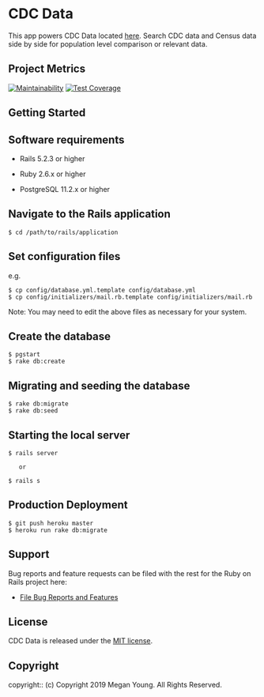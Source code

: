 # CDC Data

<Project Description>

This app powers CDC Data located [here](https://cdc-data.herokuapp.com). Search CDC data and Census data side by side for population level comparison or relevant data.

## Project Metrics

[![Maintainability](https://api.codeclimate.com/v1/badges/4770656622e78550de88/maintainability)](https://codeclimate.com/github/conradwt/cdc-data/maintainability)
[![Test Coverage](https://api.codeclimate.com/v1/badges/4770656622e78550de88/test_coverage)](https://codeclimate.com/github/conradwt/cdc-data/test_coverage)

## Getting Started

## Software requirements

- Rails 5.2.3 or higher

- Ruby 2.6.x or higher

- PostgreSQL 11.2.x or higher

## Navigate to the Rails application

```
$ cd /path/to/rails/application
```

## Set configuration files

e.g.

```
$ cp config/database.yml.template config/database.yml
$ cp config/initializers/mail.rb.template config/initializers/mail.rb
```

Note: You may need to edit the above files as necessary for your system.

## Create the database

```
$ pgstart
$ rake db:create
```

## Migrating and seeding the database

```
$ rake db:migrate
$ rake db:seed
```

## Starting the local server

```
$ rails server

   or

$ rails s
```

## Production Deployment

```
$ git push heroku master
$ heroku run rake db:migrate
```

## Support

Bug reports and feature requests can be filed with the rest for the Ruby on Rails project here:

- [File Bug Reports and Features](https://github.com/conradwt/cdc_data/issues)

## License

CDC Data is released under the [MIT license](https://mit-license.org).

## Copyright

copyright:: (c) Copyright 2019 Megan Young. All Rights Reserved.

